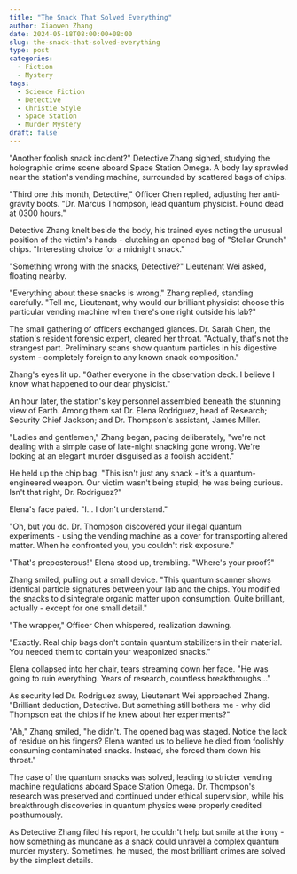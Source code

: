 ```yaml
---
title: "The Snack That Solved Everything"
author: Xiaowen Zhang
date: 2024-05-18T08:00:00+08:00
slug: the-snack-that-solved-everything
type: post
categories:
  - Fiction
  - Mystery
tags:
  - Science Fiction
  - Detective
  - Christie Style
  - Space Station
  - Murder Mystery
draft: false
---
```


"Another foolish snack incident?" Detective Zhang sighed, studying the holographic crime scene aboard Space Station Omega. A body lay sprawled near the station's vending machine, surrounded by scattered bags of chips.

"Third one this month, Detective," Officer Chen replied, adjusting her anti-gravity boots. "Dr. Marcus Thompson, lead quantum physicist. Found dead at 0300 hours."

Detective Zhang knelt beside the body, his trained eyes noting the unusual position of the victim's hands - clutching an opened bag of "Stellar Crunch" chips. "Interesting choice for a midnight snack."

"Something wrong with the snacks, Detective?" Lieutenant Wei asked, floating nearby.

"Everything about these snacks is wrong," Zhang replied, standing carefully. "Tell me, Lieutenant, why would our brilliant physicist choose this particular vending machine when there's one right outside his lab?"

The small gathering of officers exchanged glances. Dr. Sarah Chen, the station's resident forensic expert, cleared her throat. "Actually, that's not the strangest part. Preliminary scans show quantum particles in his digestive system - completely foreign to any known snack composition."

Zhang's eyes lit up. "Gather everyone in the observation deck. I believe I know what happened to our dear physicist."

An hour later, the station's key personnel assembled beneath the stunning view of Earth. Among them sat Dr. Elena Rodriguez, head of Research; Security Chief Jackson; and Dr. Thompson's assistant, James Miller.

"Ladies and gentlemen," Zhang began, pacing deliberately, "we're not dealing with a simple case of late-night snacking gone wrong. We're looking at an elegant murder disguised as a foolish accident."

He held up the chip bag. "This isn't just any snack - it's a quantum-engineered weapon. Our victim wasn't being stupid; he was being curious. Isn't that right, Dr. Rodriguez?"

Elena's face paled. "I... I don't understand."

"Oh, but you do. Dr. Thompson discovered your illegal quantum experiments - using the vending machine as a cover for transporting altered matter. When he confronted you, you couldn't risk exposure."

"That's preposterous!" Elena stood up, trembling. "Where's your proof?"

Zhang smiled, pulling out a small device. "This quantum scanner shows identical particle signatures between your lab and the chips. You modified the snacks to disintegrate organic matter upon consumption. Quite brilliant, actually - except for one small detail."

"The wrapper," Officer Chen whispered, realization dawning.

"Exactly. Real chip bags don't contain quantum stabilizers in their material. You needed them to contain your weaponized snacks."

Elena collapsed into her chair, tears streaming down her face. "He was going to ruin everything. Years of research, countless breakthroughs..."

As security led Dr. Rodriguez away, Lieutenant Wei approached Zhang. "Brilliant deduction, Detective. But something still bothers me - why did Thompson eat the chips if he knew about her experiments?"

"Ah," Zhang smiled, "he didn't. The opened bag was staged. Notice the lack of residue on his fingers? Elena wanted us to believe he died from foolishly consuming contaminated snacks. Instead, she forced them down his throat."

The case of the quantum snacks was solved, leading to stricter vending machine regulations aboard Space Station Omega. Dr. Thompson's research was preserved and continued under ethical supervision, while his breakthrough discoveries in quantum physics were properly credited posthumously.

As Detective Zhang filed his report, he couldn't help but smile at the irony - how something as mundane as a snack could unravel a complex quantum murder mystery. Sometimes, he mused, the most brilliant crimes are solved by the simplest details.